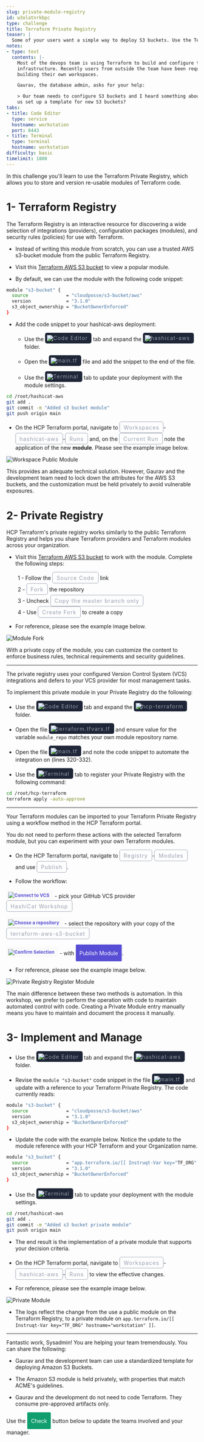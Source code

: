```yaml
---
slug: private-module-registry
id: w3olatnrkbpc
type: challenge
title: Terraform Private Registry
teaser: |
  Some of your users want a simple way to deploy S3 buckets. Use the Terraform Private Registry, in which you can store standard, re-usable Terraform code for IaC consumers.
notes:
- type: text
  contents: |-
    Most of the devops team is using Terraform to build and configure their
    infrastructure. Recently users from outside the team have been requesting help
    building their own workspaces.

    Gaurav, the database admin, asks for your help:

    > Our team needs to configure S3 buckets and I heard something about Terraform modules for this. Can you help
    us set up a template for new S3 buckets?
tabs:
- title: Code Editor
  type: service
  hostname: workstation
  port: 8443
- title: Terminal
  type: terminal
  hostname: workstation
difficulty: basic
timelimit: 1800
---
```

<style>
  v {
    display: inline-flex;
    color: white;
    background-color: rgb(17, 158, 111);
    align-items: center;
    justify-content: center;
    font-size: 14px;
    padding: 10px;
    border-radius: 2px;
    height: 24px;
  }

  r {
    display: inline-flex;
    color: white;
    background-color: #c73445;
    align-items: center;
    justify-content: center;
    font-size: 14px;
    padding: 10px;
    border-radius: 2px;
    height: 24px;
  }

  m {
    display: inline-flex;
    color: white;
    background-color: #584ED5;
    align-items: center;
    justify-content: center;
    font-size: 14px;
    padding: 10px;
    border-radius: 2px;
    height: 24px;
  }

  x {
    display: inline-flex;
    border-radius: 5px;
    border: 1px solid rgba(151,159,175,1);
    /* background-color: rgba(151,159,175,1); */
    /* background-color: rgba(30,38,55,1); */
    color: rgba(151,159,175,1);
    padding: 2px 10px 2px 10px;
    font-size: 14px;
    letter-spacing: 1.2px;
    align-items: center;
    justify-content: center;
    height: 24px;
  }

  t {
    display: inline-flex;
    border-radius: 5px;
    background-color: rgba(30,38,55,1);
    color: rgba(151,159,175,1);
    padding: 2px 10px 2px 5px;
    font-size: 14px;
    letter-spacing: 1.2px;
    align-items: center;
    justify-content: center;
    height: 24px;
    align-items: center;
  }

  t > a img {
    display: inline-block;
  }

  w {
    display: inline-flex;
    border-radius: 5px;
    background-color: rgba(250,250,250,1);
    color: #584ED5;
    padding: 2px 10px 2px 5px;
    font-size: 12px;
    font-weight: bold;
    align-items: center;
    height: 24px;
  }

  w > a img {
    display: inline-block;
  }

.tab {
  display: inline-block;
  margin-left: 30px;
}
</style>

In this challenge you'll learn to use the Terraform Private Registry, which allows you to store and version re-usable modules of Terraform code.

1- Terraform Registry
===

The Terraform Registry is an interactive resource for discovering a wide selection of integrations (providers), configuration packages (modules), and security rules (policies) for use with Terraform.

- Instead of writing this module from scratch, you can use a trusted AWS s3-bucket module from the public Terraform Registry.

- Visit this [Terraform AWS S3 bucket](https://registry.terraform.io/modules/cloudposse/s3-bucket/aws) to view a popular module.

- By default, we can use the module with the following code snippet:

```bash
module "s3-bucket" {
  source              = "cloudposse/s3-bucket/aws"
  version             = "3.1.0"
  s3_object_ownership = "BucketOwnerEnforced"
}
```

- Add the code snippet to your hashicat-aws deployment:

  - Use the <t><img src="../assets/web.png"/>Code Editor</t> tab and expand the <t><img src="../assets/folder.png"/>hashicat-aws</t> folder.

  - Open the <t><img src="../assets/tf-icon.png"/>main.tf</t> file and add the snippet to the end of the file.

  - Use the <t><img src="../assets/shell.png"/>Terminal</t> tab to update your deployment with the module settings.

```bash
cd /root/hashicat-aws
git add .
git commit -m "Added s3 bucket module"
git push origin main


```

- On the HCP Terraform portal, navigate to <x>Workspaces</x>-<x>hashicat-aws</x>-<x>Runs</x> and, on the <x>Current Run</x> note the application of the new **module**. Please see the example image below.

![Workspace Public Module](../assets/workspace_public_module.png)

This provides an adequate technical solution. However, Gaurav and the development team need to lock down the attributes for the AWS S3 buckets, and the customization must be held privately to avoid vulnerable exposures.

2- Private Registry
===
HCP Terraform's private registry works similarly to the public Terraform Registry and helps you share Terraform providers and Terraform modules across your organization.

- Visit this [Terraform AWS S3 bucket](https://registry.terraform.io/modules/cloudposse/s3-bucket/aws) to work with the module. Complete the following steps:

<span class="tab"></span>1 - Follow the <x>Source Code</x> link
<br><span class="tab"></span>2 - <x>Fork</x> the repository
<br><span class="tab"></span>3 - Uncheck <x>Copy the master branch only</x>
<br><span class="tab"></span>4 - Use <x>Create Fork</x> to create a copy

- For reference, please see the example image below.

![Module Fork](../assets/module_fork.gif)

With a private copy of the module, you can customize the content to enforce business rules, technical requirements and security guidelines.

---

The private registry uses your configured Version Control System (VCS) integrations and defers to your VCS provider for most management tasks.

To implement this private module in your Private Registry do the following:

- Use the <t><img src="../assets/web.png"/>Code Editor</t> tab and expand the <t><img src="../assets/folder.png"/>hcp-terraform</t> folder.

- Open the file <t><img src="../assets/tf-icon.png"/>terraform.tfvars.tf</t> and ensure value for the variable `module_repo` matches your own module repository name.

- Open the file <t><img src="../assets/tf-icon.png"/>main.tf</t> and note the code snippet to automate the integration on (lines 320-332).

- Use the <t><img src="../assets/shell.png"/>Terminal</t> tab to register your Private Registry with the following command:

```bash
cd /root/hcp-terraform
terraform apply -auto-approve


```

---

Your Terraform modules can be imported to your Terraform Private Registry using a workflow method in the HCP Terraform portal.

You do not need to perform these actions with the selected Terraform module, but you can experiment with your own Terraform modules.

- On the HCP Terraform portal, navigate to <x>Registry</x>-<x>Modules</x> and use <x>Publish</x>.

- Follow the workflow:

<w><img src="../assets/one.png"/>Connect to VCS</w> - pick your GitHub VCS provider <x>HashiCat Workshop</x>

<w><img src="../assets/two.png"/>Choose a repository</w> - select the repository with your copy of the <x>terraform-aws-s3-bucket</x>

<w><img src="../assets/three.png"/>Confirm Selection</w> - with <m>Publish Module</m>.

- For reference, please see the example image below.

![Private Registry Register Module](../assets/pmr_register_module.gif)

The main difference between these two methods is automation. In this workshop, we prefer to perform the operation with code to maintain automated control with code. Creating a Private Module entry manually means you have to maintain and document the process it manually.

3- Implement and Manage
===

- Use the <t><img src="../assets/web.png"/>Code Editor</t> tab and expand the <t><img src="../assets/folder.png"/>hashicat-aws</t> folder.

- Revise the `module "s3-bucket"` code snippet in the file <t><img src="../assets/tf-icon.png"/>main.tf</t> and update with a reference to your Terraform Private Registry. The code currently reads:

```bash
module "s3-bucket" {
  source              = "cloudposse/s3-bucket/aws"
  version             = "3.1.0"
  s3_object_ownership = "BucketOwnerEnforced"
}
```

- Update the code with the example below. Notice the update to the module reference with your HCP Terraform and your Organization name.

```bash
module "s3_bucket" {
  source              = "app.terraform.io/[[ Instruqt-Var key="TF_ORG" hostname="workstation" ]]/s3-bucket/aws"
  version             = "3.1.0"
  s3_object_ownership = "BucketOwnerEnforced"
}
```

- Use the <t><img src="../assets/shell.png"/>Terminal</t> tab to update your deployment with the module settings.

```bash
cd /root/hashicat-aws
git add .
git commit -m "Added s3 bucket private module"
git push origin main


```

- The end result is the implementation of a private module that supports your decision criteria.

- On the HCP Terraform portal, navigate to <x>Workspaces</x>-<x>hashicat-aws</x>-<x>Runs</x> to view the effective changes.

- For reference, please see the example image below.

![Private Module](../assets/pmr_private_module.png)

- The logs reflect the change from the use a public module on the Terraform Registry, to a private module on `app.terraform.io/[[ Instruqt-Var key="TF_ORG" hostname="workstation" ]]`.

---
Fantastic work, Sysadmin! You are helping your team tremendously. You can share the following:

- Gaurav and the development team can use a standardized template for deploying Amazon S3 Buckets.

- The Amazon S3 module is held privately, with properties that match ACME's guidelines.

- Gaurav and the development do not need to code Terraform. They consume pre-approved artifacts only.

Use the <v>Check</v> button below to update the teams involved and your manager.
